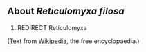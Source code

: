About *Reticulomyxa filosa* 
---------------------------



1.  REDIRECT Reticulomyxa

([Text](http://en.wikipedia.org/wiki/Reticulomyxa_filosa) from
[Wikipedia](http://en.wikipedia.org/), the free encyclopaedia.)
